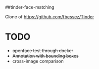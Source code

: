 ##tinder-face-matching

Clone of https://github.com/fbessez/Tinder

# TODO
* ~~openface test through docker~~
* ~~Annotation with bounding boxes~~
* cross-image comparison